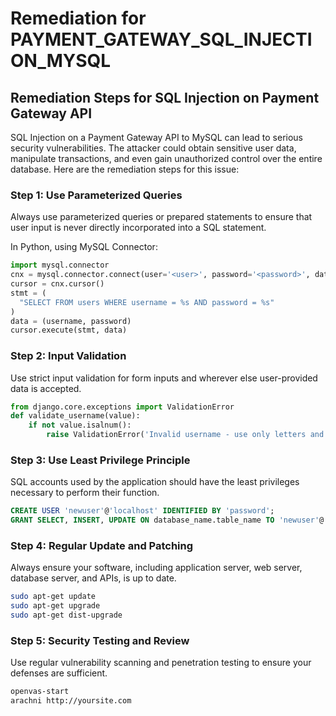 # Remediation for PAYMENT_GATEWAY_SQL_INJECTION_MYSQL

## Remediation Steps for SQL Injection on Payment Gateway API

SQL Injection on a Payment Gateway API to MySQL can lead to serious security vulnerabilities. The attacker could obtain sensitive user data, manipulate transactions, and even gain unauthorized control over the entire database. 
Here are the remediation steps for this issue:

### Step 1: Use Parameterized Queries
Always use parameterized queries or prepared statements to ensure that user input is never directly incorporated into a SQL statement. 

In Python, using MySQL Connector:

```python
import mysql.connector
cnx = mysql.connector.connect(user='<user>', password='<password>', database='<database>')
cursor = cnx.cursor()
stmt = (
  "SELECT FROM users WHERE username = %s AND password = %s"
)
data = (username, password)
cursor.execute(stmt, data)
```

### Step 2: Input Validation
Use strict input validation for form inputs and wherever else user-provided data is accepted. 

```python
from django.core.exceptions import ValidationError
def validate_username(value):
    if not value.isalnum():
        raise ValidationError('Invalid username - use only letters and numbers')
```

### Step 3: Use Least Privilege Principle
SQL accounts used by the application should have the least privileges necessary to perform their function.

```sql
CREATE USER 'newuser'@'localhost' IDENTIFIED BY 'password';
GRANT SELECT, INSERT, UPDATE ON database_name.table_name TO 'newuser'@'localhost';
```

### Step 4: Regular Update and Patching
Always ensure your software, including application server, web server, database server, and APIs, is up to date.

```bash
sudo apt-get update
sudo apt-get upgrade
sudo apt-get dist-upgrade
```
### Step 5: Security Testing and Review
Use regular vulnerability scanning and penetration testing to ensure your defenses are sufficient.

```bash
openvas-start
arachni http://yoursite.com
```
